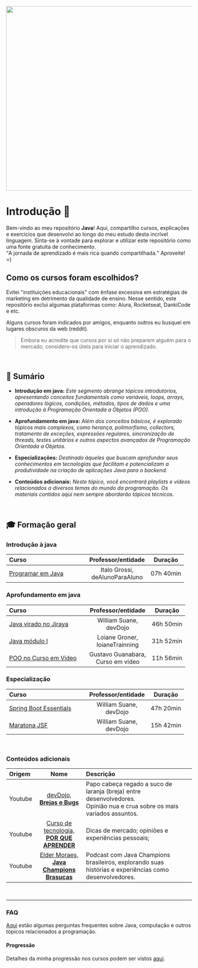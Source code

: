 <!--<h1 align="center"> Java </h1> 
<p align="center"> 
  Bem vindo ao meu repositório sobre Java. Aqui você encontrará cursos, explicações e alguns exercícios.
</p> --> 
<img width="900" height="500" src="https://github.com/FireguiQueen/Java/assets/98475125/58645afa-b40e-46f3-a1b9-ae12b31dbf5b"/> 

# Introdução :wave:
Bem-vindo ao meu repositório __Java__! Aqui, compartilho cursos, explicações e exercícios que desenvolvi ao longo do meu estudo desta incrível linguagem. Sinta-se à vontade para explorar e utilizar este repositório como uma fonte gratuita de conhecimento. <br>
<q>A jornada de aprendizado é mais rica quando compartilhada.</q> Aproveite! =)

## Como os cursos foram escolhidos?
Evitei "instituições educacionais" com ênfase excessiva em estratégias de marketing em detrimento da qualidade de ensino. Nesse sentido, este repositório exclui algumas plataformas como: Alura, Rocketseat, DankiCode e etc. 

Alguns cursos foram indicados por amigos, enquanto outros eu busquei em lugares obscuros da web (reddit).
>  Embora eu acredite que cursos por si só não preparem alguém para o mercado, considero-os úteis para iniciar o aprendizado.

<br>

## 📜 Sumário 
+ __Introdução em java:__ _Este segmento abrange tópicos introdutórios, apresentando conceitos fundamentais como variáveis, loops, arrays, operadores lógicos, condições, métodos, tipos de dados e uma introdução à Programação Orientada a Objetos (POO)._
+ __Aprofundamento em java:__ _Além dos conceitos básicos, é explorado tópicos mais complexos, como herança, polimorfismo, collectors, tratamento de exceções, expressões regulares, sincronização de threads, testes unitários e outros aspectos avançados de Programação Orientada a Objetos._
+ __Especializações:__ _Destinado àqueles que buscam aprofundar seus conhecimentos em tecnologias que facilitam e potencializam a produtividade na criação de aplicações Java para o backend._

  
+ __Conteúdos adicionais:__ _Neste tópico, você encontrará playlists e vídeos relacionados a diversos temas do mundo da programação. Os materiais contidos aqui nem sempre abordarão tópicos técnicos._

<br>

## 🎓 Formação geral 

### Introdução à java
Curso &nbsp; &nbsp; &nbsp; &nbsp; &nbsp; &nbsp; &nbsp; &nbsp; &nbsp; &nbsp; &nbsp; &nbsp; &nbsp; &nbsp; &nbsp; &nbsp; &nbsp; &nbsp; | Professor/entidade | Duração
:-- | :--: |:--: | 
[Programar em Java](https://www.youtube.com/playlist?list=PLa75BYTPDNKZLzk3xG-gSXSU_AAq5RP4g) | Italo Grossi, <br>deAlunoParaAluno | 07h 40min

### Aprofundamento em java
Curso &nbsp; &nbsp; &nbsp; &nbsp; &nbsp; &nbsp; &nbsp; &nbsp; &nbsp; &nbsp; &nbsp; &nbsp; &nbsp; &nbsp; &nbsp; &nbsp; &nbsp; &nbsp; | Professor/entidade | Duração
:-- | :--: |:--: | 
[Java virado no Jiraya](https://www.youtube.com/playlist?list=PL62G310vn6nFIsOCC0H-C2infYgwm8SWW) | William Suane, <br>devDojo         | 46h 50min
[Java módulo I](https://loiane.training/curso/java-basico)                                        | Loiane Groner, <br>loianeTrainning | 31h 52min
[POO no Curso em Vídeo](https://www.youtube.com/playlist?list=PLHz_AreHm4dkqe2aR0tQK74m8SFe-aGsY) | Gustavo Guanabara, <br>Curso em vídeo | 11h 56min

### Especialização
Curso &nbsp; &nbsp; &nbsp; &nbsp; &nbsp; &nbsp; &nbsp; &nbsp; &nbsp; &nbsp; &nbsp; &nbsp; &nbsp; &nbsp; &nbsp; &nbsp; &nbsp; &nbsp; | Professor/entidade | Duração
:-- | :--: |:--: | 
[Spring Boot Essentials](https://www.youtube.com/playlist?list=PL62G310vn6nFBIxp6ZwGnm8xMcGE3VA5H) | William Suane, <br>devDojo | 47h 20min
[Maratona JSF](https://www.youtube.com/playlist?list=PL62G310vn6nHSNpACkELWiPlM8J8z8t5J)           | William Suane, <br>devDojo | 15h 42min

<br>

### Conteúdos adicionais 
Origem | Nome | Descrição
:-- | :--: | :--
Youtube | [devDojo, <br> __Brejas e Bugs__](https://www.youtube.com/playlist?list=PL62G310vn6nEt1kjQGm4mBAsMfmUqFvfS) | Papo cabeça regado a suco de laranja (breja) entre desenvolvedores. <br> Opinião nua e crua sobre os mais variados assuntos. |
Youtube | [Curso de tecnologia, <br> __POR QUE APRENDER__](https://www.youtube.com/playlist?list=PLYYr-pCjVCeDkS-LDMB_pF0u9q99ESFvs) | Dicas de mercado; opiniões e experiências pessoais;  
Youtube | [Elder Moraes, <br> __Java Champions Brasucas__](https://www.youtube.com/playlist?list=PL-zC883FSfIogsdBgl-ReV-FssfRH1otg) | Podcast com Java Champions brasileiros, explorando suas histórias e experiências como desenvolvedores.

</br>

__________________________

### FAQ 
<a href="https://github.com/FireguiQueen/Java/blob/main/others/faq.md">Aqui</a> estão algumas perguntas frequentes sobre Java, computação e outros tópicos relacionados a programação.

#### Progressão
Detalhes da minha progressão nos cursos podem ser vistos <a href="https://github.com/FireguiQueen/Java/blob/main/others/progress%C3%A3o.md">aqui</a>.

